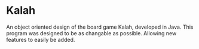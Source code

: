 # Kalah

An object oriented design of the board game Kalah, developed in Java.
This program was designed to be as changable as possible. Allowing new features to easily be added.
